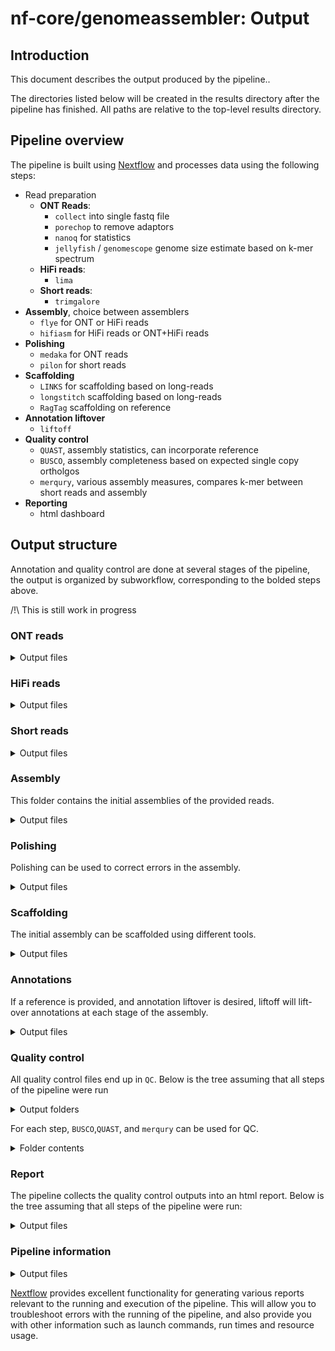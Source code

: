# nf-core/genomeassembler: Output

## Introduction

This document describes the output produced by the pipeline..

The directories listed below will be created in the results directory after the pipeline has finished. All paths are relative to the top-level results directory.

<!-- TODO nf-core: Write this documentation describing your workflow's output -->

## Pipeline overview

The pipeline is built using [Nextflow](https://www.nextflow.io/) and processes data using the following steps:

- Read preparation
  - **ONT Reads**:
    - `collect` into single fastq file
    - `porechop` to remove adaptors
    - `nanoq` for statistics
    - `jellyfish` / `genomescope` genome size estimate based on k-mer spectrum
  - **HiFi reads**:
    - `lima`
  - **Short reads**:
    - `trimgalore`
- **Assembly**, choice between assemblers
  - `flye` for ONT or HiFi reads
  - `hifiasm` for HiFi reads or ONT+HiFi reads
- **Polishing**
  - `medaka` for ONT reads
  - `pilon` for short reads
- **Scaffolding**
  - `LINKS` for scaffolding based on long-reads
  - `longstitch` scaffolding based on long-reads
  - `RagTag` scaffolding on reference
- **Annotation liftover**
  - `liftoff`
- **Quality control**
  - `QUAST`, assembly statistics, can incorporate reference
  - `BUSCO`, assembly completeness based on expected single copy ortholgos
  - `merqury`, various assembly measures, compares k-mer between short reads and assembly
- **Reporting**
  - html dashboard

## Output structure

Annotation and quality control are done at several stages of the pipeline, the output is organized by subworkflow, corresponding to the bolded steps above.

/!\ This is still work in progress

### ONT reads

<details markdown="1">
<summary>Output files</summary>

- `ont_reads/`
  - `collect/`: single fastq.gz files per sample
  - `porechop/`: output from porechop, fastq.gz
  - `nanoq/`: output from nanoq
  - `genomescope/`: output from jellyfish and genomescope
    - `jellyfish/`
      - `count/`
        - `<SampleName>/`: output from jellyfish count
      - `stats/`
        - `<SampleName>/`: output from jellyfish stats
      - `histo/`
        - `<SampleName>/`: output from jellyfish histogram
      - `dump/`
        - `<SampleName>/`: output from jellyfish dump
    - `genomescope/`
      - `<SampleName>/`: genomescope plots

</details>

### HiFi reads

<details markdown="1">
<summary>Output files</summary>

- `hifi_reads/`
  - `lima/`: hifi reads after adaptor removal with lima

</details>

### Short reads

<details markdown="1">
<summary>Output files</summary>

- `short_reads/`
  - `trimgalore/`:
    - `<SampleName>_val_1.fq.gz`: Trimmed forward reads
    - `<SampleName>_val_2.fq.gz`: Trimmed reverse reads (if included)
    - `<SampleName>_1.fastq.gz.trimming_report.txt`: Trimming report forward
    - `<SampleName>_2.fastq.gz.trimming_report.txt`: Trimming report reverse (if included)
  - `meryl/`: output from meryl
    - `count/`: k-mer counts per file
    - `unionsum/`: union of k-mer counts per sample

</details>

### Assembly

This folder contains the initial assemblies of the provided reads.

<details markdown="1">
<summary>Output files</summary>

- `assemble/`
  - `flye/`: output from flye.
    - `<SampleName>/`
      - `<SampleName>.assembly.fasta.gz`: Assembly in gzipped fasta format
      - `<SampleName>.assembly_graph.gfa.gz`: Assembly graph in gzipped gfa format
      - `<SampleName>.assembly_graph.gv.gz`: Assembly graph in gzipped gv format
      - `<SampleName>.assembly_info.txt`: Information on the assembly
      - `<SampleName>.flye.log`: flye log-file
      - `<SampleName>.params.json`: params used for running flye
  - `hifiasm/`: output from hifiasm. Contains one folder per sample
    - `<SampleName>`
      - `<SampleName>.asm.bp.p_ctg.fa.gz`: gzipped fasta file of the primary contigs
      - `<SampleName>.asm.bp.p_ctg.gfa`: primary contigs in gfa format
      - `<SampleName>.asm.bp.p_utg.gfa`: processed unitigs in gfa format
      - `<SampleName>.asm.bp.r_utg.gfa`: raw unitigs in gfa format
      - `<SampleName>.stderr.log`: Any output form hifiasm to stderr
  - `ragtag/`: output from RagTag, only if `'flye_on_hifiasm'` was used as the assembler. Contains one folder per sample.
    - `<SampleName>`
      - `<SampleName>.assembly.fasta.gz_on_<SampleName>.asm.bp.p_ctg.fa.gz/`
        - `<SampleName>.assembly.fasta.gz_ragtag_<SampleName>.asm.bp.p_ctg.fa.gz.agp`: Scaffolds in agp format
        - `<SampleName>.assembly.fasta.gz_ragtag_<SampleName>.asm.bp.p_ctg.fa.gz.fasta`: Scaffolds in fasta format
        - `<SampleName>.assembly.fasta.gz_ragtag_<SampleName>.asm.bp.p_ctg.fa.gz.stats`: Scaffolding statistics.

</details>

### Polishing

Polishing can be used to correct errors in the assembly.

<details markdown="1">
<summary>Output files</summary>

- `polish/`
  - `pilon/`: output from pilon
  - `medaka/`: output from medaka

</details>

### Scaffolding

The initial assembly can be scaffolded using different tools.

<details markdown="1">
<summary>Output files</summary>

- `scaffold/`
  - `links/`: output from links
    - `<SampleName>/`:
      - `<SampleName>_links.gv`: scaffolding graph
      - `<SampleName>_links.log`: log file
      - `<SampleName>_links.scaffolds`: scaffold statistics
      - `<SampleName>_links.scaffolds.fa`: scaffold fasta
  - `longstitch/`: output from longstitch
    - `<SampleName>/`:
      - `<SampleName>_tigmint-ntLinks.arks.longstitch-scaffolds.fa`: Scaffolds after scaffolding with tigmint, ntLinks, and arks
      - `<SampleName>_tigmint-ntLinks.longstitch-scaffolds.fa`: Scaffolds after scaffolding with tigmint, and ntLinks
  - `ragtag/`: output from RagTag
    - `<SampleName>/`:
      - `<SampleName><suffix>_ragtag_<Reference>/`
        - `<SampleName><suffix>_ragtag_<Reference>.agp`: agp file, scaffolding results
        - `<SampleName><suffix>_ragtag_<Reference>.fasta`: Scaffold fasta file
        - `<SampleName><suffix>_ragtag_<Reference>.stats`: Scaffolding statistics

</details>

### Annotations

If a reference is provided, and annotation liftover is desired, liftoff will lift-over annotations at each stage of the assembly.

<details markdown="1">
<summary>Output files</summary>

- `assemble/<SampleName>` | `polish/<tool>/<SampleName>` | `scaffold/<tool>/<SampleName>`:
  - `liftoff/`:
  - `<SampleName>.<suffix>_liftoff.gff` gff file produced by liftoff. Exact name depends on the stage of the pipeline.
    </summary>
  </details>

### Quality control

All quality control files end up in `QC`. Below is the tree assuming that all steps of the pipeline were run

<details markdown="1">
<summary>Output folders</summary>

- `QC/`
  - `assemble/`: qc after the initial assembly
  - `polish/`:
    - `pilon/`: qc after polishing with pilon
    - `medaka/`: qc after polishing with medaka
  - `scaffold`: qc of scaffolding
    - `links`: qc after scaffolding with links
    - `longstitch`: qc after scaffolding with longstitch
    - `ragtag`: qc after scaffolding with ragtag
    </details>

For each step, `BUSCO`,`QUAST`, and `merqury` can be used for QC.

<details markdown="1">
<summary>Folder contents</summary>

- `busco`: BUSCO analysis of the assembly
  - `<SampleName>/`:
    - `<SampleName>-<Stage>-<BuscoLineage>-busco/`: BUSCO output folder, please refer to BUSCO documentation for details.
    - `<SampleName>-<Stage>-<BuscoLineage>-busco.batch_summary.txt`: BUSCO batch summary output
    - `short_summary.specific.<FastaFile>.{txt,json}`: BUSCO short summaries in txt and json format
- `quast`: QUAST analysis of the assembly, per sample, contains:
  - `<Sample Name>`:
    - `map_to_ref` and `map_to_assembly`: mapping of long reads to the reference and assembly respectively. `map_to_ref` is only performed once, during the first run of QUAST, typically in `assemble`
      - `align/`: Alignment of long reads to the genome in ` format
        - `<FastaFile>.bam`: Alignment of long reads to the genome
      - `samtools/`:
        - `<FastaFile>.bam.bai`: bam index
        - `<FastaFile>.bam.idxstats`: samtools idxstats
        - `<FastaFile>.bam.flagstat`: samtools flagstats
        - `<FastaFile>.bam.stats`: samtools stats
    - `<Sample Name>_<stage>/`: QUAST results, cp. [QUAST Docs](https://github.com/ablab/quast?tab=readme-ov-file#output)
      - `report.txt`: summary table
      - `report.tsv`: tab-separated version, for parsing, or for spreadsheets (Google Docs, Excel, etc)
      - `report.tex`: Latex version
      - `report.pdf`: PDF version, includes all tables and plots for some statistics
      - `report.html`: everything in an interactive HTML file
      - `icarus.html`: Icarus main menu with links to interactive viewers
      - `contigs_reports/`: [only if a reference genome is provided]
        - `misassemblies_report`: detailed report on misassemblies
        - `unaligned_report`: detailed report on unaligned and partially unaligned contigs
      - `reads_stats/`: [only if reads are provided]
        - `reads_report`: detailed report on mapped reads statistics
    - `<Sample Name>_<stage_report.tsv>`: QUAST summary report
- `merqury`: merqury analysis of the assembly
  - `<SampleName>`:
    - `<FastaFile>.<SampleName>.assembly.qv`: QV of the assembly (per sequence)
    - `<FastaFile>.<SampleName>.assembly.spectra-cn.fl.png` : Copy Number plot, filled
    - `<FastaFile>.<SampleName>.assembly.spectra-cn.ln.png` : Copy Number plot, lines
    - `<FastaFile>.<SampleName>.assembly.spectra-cn.st.png` : Copy Number plot, semi-transparent
    - `<FastaFile>.<SampleName>.assembly.spectra-cn.hist` : Copy Number histogram file
    - `<FastaFile>.completeness.stats` : Assembly completeness statistics (overall)
    - `<FastaFile>.qv` : Assembly QV (overall)
    - `<FastaFile>.spectra-asm.fl.png` : Assembly k-mer spectrum, filled
    - `<FastaFile>.spectra-asm.ln.png` : Assembly k-mer spectrum, lines
    - `<FastaFile>.spectra-asm.st.png` : Assembly k-mer spectrum, semi-transparent
    - `<FastaFile>.spectra-asm.hist` : Assembly QV (overall)
    - `<FastaFile>.dist_only.hist` : Number of k-mers distinct to the assembly
    - `<SampleName>.assembly_only.bed` : bp errors in assembly (bed)
    - `<SampleName>.assembly_only.wig` : bp errors in assembly (wig)
    - `<SampleName>.unionsum.hist.ploidy` : ploidy estimates from short-reads

</details>

### Report

The pipeline collects the quality control outputs into an html report. Below is the tree assuming that all steps of the pipeline were run:

<details markdown="1">
<summary>Output files</summary>
    
  - `report/`:
    - `busco_files/reports.tsv`: Table containing aggregated BUSCO reports
    - `quast_files/reports.tsv`: Table containing aggregated QUAST reports
    - `report.html` : The report file
    - `report_files/`: Folder containing js and css. Required to properly display the `.html` file

</details>

### Pipeline information

<details markdown="1">
<summary>Output files</summary>

- `pipeline_info/`
  - Reports generated by Nextflow: `execution_report.html`, `execution_timeline.html`, `execution_trace.txt` and `pipeline_dag.dot`/`pipeline_dag.svg`.
  - Reports generated by the pipeline: `pipeline_report.html`, `pipeline_report.txt` and `software_versions.yml`. The `pipeline_report*` files will only be present if the `--email` / `--email_on_fail` parameter's are used when running the pipeline.
  - Reformatted samplesheet files used as input to the pipeline: `samplesheet.valid.csv`.
  - Parameters used by the pipeline run: `params.json`.

</details>

[Nextflow](https://www.nextflow.io/docs/latest/tracing.html) provides excellent functionality for generating various reports relevant to the running and execution of the pipeline. This will allow you to troubleshoot errors with the running of the pipeline, and also provide you with other information such as launch commands, run times and resource usage.
